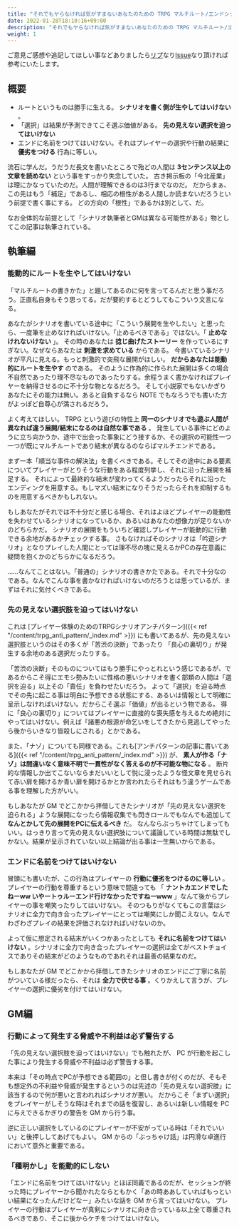 ```yaml
---
title: "それでもヤらなければ気がすまないあなたのための TRPG マルチルート/エンドシナリオの執筆法と回しかた"
date: 2022-01-28T18:10:16+09:00
description: "それでもヤらなければ気がすまないあなたのための TRPG マルチルート/エンドシナリオの執筆法と回しかた"
weight: 1
---
```


ご意見ご感想や追記してほしい事などありましたら<a href="https://twitter.com/real_analysis">リプ</a>なり<a href="https://github.com/Minori-Akizuki/trpg_notes/issues">Issue</a>なり頂ければ参考にいたします。

## 概要

* ルートというものは勝手に生える。 **シナリオを書く側が生やしてはいけない** 。
* 「選択」は結果が予測できてこそ選ぶ価値がある。 **先の見えない選択を迫ってはいけない**
* エンドに名前をつけてはいけない。それはプレイヤーの選択や行動の結果に **優劣をつける** 行為に等しい。

流石に学んだ。うだうだ長文を書いたところで殆どの人間は **3センテンス以上の文章を読めない** という事をすっかり失念していた。
古き掲示板の「今北産業」は理にかなっていたのだ。人間が理解できるのは3行までなのだ。
だからまぁ、この先はもう「補足」であるし、相応の根性がある人間しか読まないだろうという前提で書く事にする。
どの方向の「根性」であるかは別として、だ。

なお全体的な前提として「シナリオ執筆者とGMは異なる可能性がある」物としてこの記事は執筆されている。

## 執筆編

### 能動的にルートを生やしてはいけない

「マルチルートの書きかた」と題してあるのに何を言ってるんだと思う事だろう。正直私自身もそう思ってる。だが要約するとどうしてもこういう文言になる。

あなたがシナリオを書いている途中に「こういう展開を生やしたい」と思ったら、一度筆を止めなければいけない。「止めるべきである」ではない。「 **止めなけれないけない** 」。
その時のあなたは **捻じ曲げたストーリー** を作っているにすぎない。なぜならあなたは **刺激を求めている** からである。
今書いているシナリオが平凡に見える。もっと刺激的で突飛な展開がほしい。 **だからあなたは能動的にルートを生やす** のである。
そのように作為的に作られた展開は多くの場合不自然であったり理不尽なものであったりする。余程うまく書かなければプレイヤーを納得させるのに不十分な物となるだろう。
そして小説家でもないかぎりあなたにその能力は無い。あると自負するなら NOTE でもなろうでも書いた方がよっぽど自尊心が満されるだろう。

よく考えてほしい。 TRPG という遊びの特性上 **同一のシナリオでも遊ぶ人間が異なれば違う展開/結末になるのは自然な事である** 。
発生している事件にどのように立ち向かうか、途中で出会った事象にどう接するか、その選択の可能性一つ一つが既にマルチルートであり結末が異なるのならばマルチエンドである。

まず一本「順当な事件の解決法」を書くべきである。そしてその途中にある要素についてプレイヤーがとりそうな行動をある程度列挙し、それに沿った展開を補足する。
それによって最終的な結末が変わってくるようだったらそれに沿ったエンディングを用意する。もしマズい結末になりそうだったらそれを抑制するものを用意するべきかもしれない。

もしあなたがそれでは不十分だと感じる場合、それはよほどプレイヤーの能動性を失わせているシナリオになっているか、あるいはあなたの想像力が足りないかのどちらかだ。
シナリオの展開をもういちど確認しプレイヤーが能動的に行動できる余地があるかチェックする事。
さもなければそのシナリオは「吟遊シナリオ」となりプレイした人間にとっては理不尽の塊に見えるかPCの存在意義に疑問を抱くかのどちらかになるだろう。

……なんてことはない。「普通の」シナリオの書きかたである。それで十分なのである。なんでこんな事を書かなければいけないのだろうとは思っているが、まずはそれに気付くべきである。

### 先の見えない選択肢を迫ってはいけない

これは [プレイヤー体験のためのTRPGシナリオアンチパターン]({{< ref "/content/trpg_anti_pattern/_index.md" >}}) にも書いてあるが、先の見えない選択肢というのはその多くが「苦渋の決断」であったり
「良心の裏切り」が発生する余地のある選択だったりする。

「苦渋の決断」そのものについてはもう勝手にやっとれという感じであるが、であるからこそ得にエモシ勢みたいに性格の悪いシナリオを書く部類の人間は「選択を迫る」以上その「責任」を負わせたいだろう。
よって「選択」を迫る時点でその先に起こる事は明白に予想できる状態にする、あるいは情報として明確に呈示しなければいけない。だからこそ選ぶ「価値」が出るという物である。
得に「良心の裏切り」についてはプレイヤーに直接的な喪失感を与えるため絶対にやってはいけない。例えば「諸悪の根源が命乞いをしてきたから見逃してやったら後からいきなり皆殺しにされる」とかである。

また、「ナゾ」についても同様である。これも[アンチパターンの記事に書いてある]({{< ref "/content/trpg_anti_pattern/_index.md" >}}) が、 **素人が作る「ナゾ」は間違いなく意味不明で一貫性がなく答えるのが不可能な物になる** 。
断片的な情報しか出てこないならまだいいとして悦に浸ったような怪文章を見せられて赤い扉を開けるか青い扉を開けるかとか言われたらそれはもう違うゲームである事を理解した方がいい。

もしあなたが GM でどこかから拝借してきたシナリオが「先の見えない選択を迫られる」ような展開になったら情報収集でも閃きロールでもなんでも追加して **なんとかして先の展開をPCに伝えるべき** だ。
なんならぶっちゃけてしまってもいい。はっきり言って先の見えない選択肢について議論している時間は無駄でしかない。結果が呈示されていない以上結論が出る事は一生無いからである。

### エンドに名前をつけてはいけない

冒頭にも書いたが、この行為はプレイヤーの **行動に優劣をつけるのに等しい** 。プレイヤーの行動を尊重するという意味で間違っても
「 **ナントカエンドでしたねーww いやートゥルーエンド行けなかったですねーwww** 」なんて後からプレイヤーの事を嘲笑ったりしてはいけない。
そのつもりがなくてもこの言葉はシナリオに全力で向き合ったプレイヤーにとっては嘲笑にしか聞こえない。なんでわざわざプレイの結果を評価されなければいけないのか。

よって仮に想定される結末がいくつかあったとしても **それに名前をつけてはいけない** 。シナリオに全力で向き合ったプレイヤーの選択は全てがベストチョイスでありその結末がどのようなものであれそれは最善の結果なのだ。

もしあなたが GM でどこかから拝借してきたシナリオのエンドにご丁寧に名前がついている様だったら、それは **全力で伏せる事** 。くりかえして言うが、プレイヤーの選択に優劣を付けてはいけない。

## GM編

### 行動によって発生する脅威や不利益は必ず警告する

「先の見えない選択肢を迫ってはいけない」でも触れたが、 PC が行動を起こした事により発生する脅威や不利益は必ず警告する事。

本来は「その時点でPCが予想できる範囲の」と但し書きが付くのだが、そもそも想定外の不利益や脅威が発生するというのは先述の「先の見えない選択肢」に該当するので何が悪いと言われればシナリオが悪い。
だからこそ「まずい選択」をプレイヤーがしそうな時はそれまでの話を復習し、あるいは新しい情報を PC に与えできるかぎりの警告を GM から行う事。

逆に正しい選択をしているのにプレイヤーが不安がっている時は「それでいいい」と後押ししてあげてもよい。 GM からの「ぶっちゃけ話」は円滑な卓進行において意外と重要である。

### 「種明かし」を能動的にしない

「エンドに名前をつけてはいけない」とほぼ同義であるのだが、セッションが終った時にプレイヤーから聞かれたならともかく「あの時ああしていればもっといい結果になったんだけどなー」みたいな話を GM から言ってはいけない。
プレイヤーの行動はプレイヤーが真剣にシナリオに向き合っている以上全て尊重されるべきであり、そこに後からケチをつけてはいけない。

